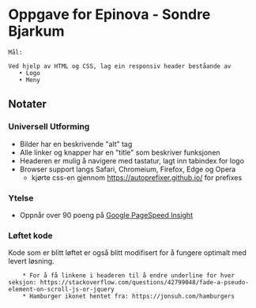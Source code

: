 # Oppgave for Epinova - Sondre Bjarkum
```
Mål:

Ved hjelp av HTML og CSS, lag ein responsiv header beståande av 
   • Logo
   • Meny 
 ```
## Notater

### Universell Utforming

* Bilder har en beskrivende "alt" tag
* Alle linker og knapper har en "title" som beskriver funksjonen
* Headeren er mulig å navigere med tastatur, lagt inn tabindex for logo
* Browser support langs Safari, Chromeium, Firefox, Edge og Opera
    - kjørte css-en gjennom https://autoprefixer.github.io/ for prefixes

### Ytelse

* Oppnår over 90 poeng på <a href="https://developers.google.com/speed/pagespeed/insights/">Google PageSpeed Insight</a>

### Løftet kode
Kode som er blitt løftet er også blitt modifisert for å fungere optimalt med levert løsning.
```
    * For å få linkene i headeren til å endre underline for hver seksjon: https://stackoverflow.com/questions/42799048/fade-a-pseudo-element-on-scroll-js-or-jquery 
    * Hamburger ikonet hentet fra: https://jonsuh.com/hamburgers
```
